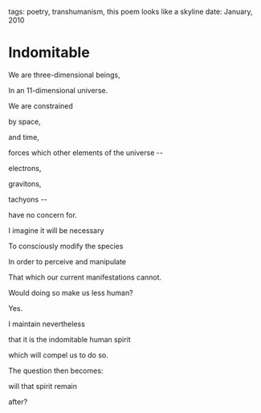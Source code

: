 tags: poetry, transhumanism, this poem looks like a skyline
date: January, 2010

# Indomitable

We are three-dimensional beings,

In an 11-dimensional universe.

We are constrained

by space,

and time,

forces which other elements of the universe --

electrons,

gravitons,

tachyons --

have no concern for.

I imagine it will be necessary

To consciously modify the species

In order to perceive and manipulate

That which our current manifestations cannot.

Would doing so make us less human?

Yes.

I maintain nevertheless

that it is the indomitable human spirit

which will compel us to do so.

The question then becomes:

will that spirit remain

after?